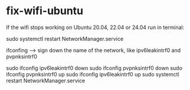 # fix-wifi-ubuntu

If the wifi stops working on Ubuntu 20.04, 22.04 or 24.04 run in terminal:

sudo systemctl restart NetworkManager.service

ifconfing --> sign down the name of the network, like ipv6leakintrf0 and pvpnksintrf0

sudo ifconfig ipv6leakintrf0 down
sudo ifconfig pvpnksintrf0 down 
sudo ifconfig pvpnksintrf0 up
sudo ifconfig ipv6leakintrf0 up
sudo systemctl restart NetworkManager.service
